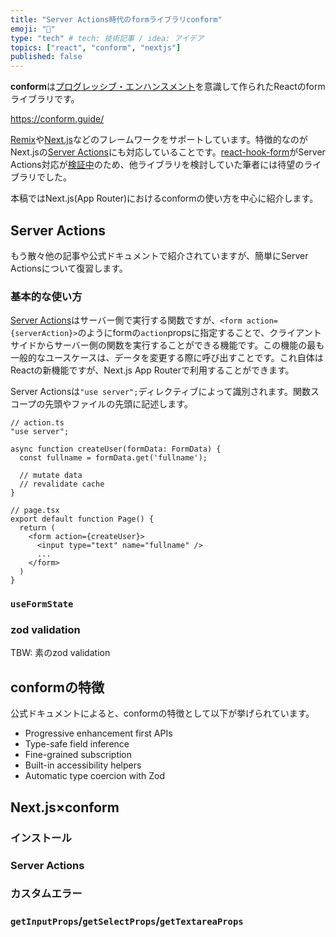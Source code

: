 ```yaml
---
title: "Server Actions時代のformライブラリconform"
emoji: "🎃"
type: "tech" # tech: 技術記事 / idea: アイデア
topics: ["react", "conform", "nextjs"]
published: false
---
```


**conform**は[プログレッシブ・エンハンスメント](https://zenn.dev/cybozu_frontend/articles/think-about-pe)を意識して作られたReactのformライブラリです。

https://conform.guide/

[Remix](https://remix.run/)や[Next.js](https://nextjs.org/)などのフレームワークをサポートしています。特徴的なのがNext.jsの[Server Actions](https://nextjs.org/docs/app/building-your-application/data-fetching/server-actions-and-mutations)にも対応していることです。[react-hook-form](https://react-hook-form.com/)がServer Actions対応が[検証中](https://github.com/react-hook-form/react-hook-form/pull/11061)のため、他ライブラリを検討していた筆者には待望のライブラリでした。

本稿ではNext.js(App Router)におけるconformの使い方を中心に紹介します。

## Server Actions

もう散々他の記事や公式ドキュメントで紹介されていますが、簡単にServer Actionsについて復習します。

### 基本的な使い方

[Server Actions](https://nextjs.org/docs/app/building-your-application/data-fetching/server-actions-and-mutations)はサーバー側で実行する関数ですが、`<form action={serverAction}>`のようにformの`action`propsに指定することで、クライアントサイドからサーバー側の関数を実行することができる機能です。この機能の最も一般的なユースケースは、データを変更する際に呼び出すことです。これ自体はReactの新機能ですが、Next.js App Routerで利用することができます。

Server Actionsは`"use server";`ディレクティブによって識別されます。関数スコープの先頭やファイルの先頭に記述します。

```tsx
// action.ts
"use server";

async function createUser(formData: FormData) {
  const fullname = formData.get('fullname');

  // mutate data
  // revalidate cache
}

// page.tsx
export default function Page() {
  return (
    <form action={createUser}>
      <input type="text" name="fullname" />
      ...
    </form>
  )
}
```

### `useFormState`

### zod validation

TBW: 素のzod validation

## conformの特徴

公式ドキュメントによると、conformの特徴として以下が挙げられています。

- Progressive enhancement first APIs
- Type-safe field inference
- Fine-grained subscription
- Built-in accessibility helpers
- Automatic type coercion with Zod

## Next.js×conform

### インストール

### Server Actions

### カスタムエラー

### `getInputProps`/`getSelectProps`/`getTextareaProps`
